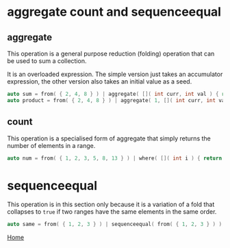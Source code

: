 # aggregate count and sequenceequal

## aggregate

This operation is a general purpose reduction (folding) operation that can be used to sum a collection.

It is an overloaded expression. The simple version just takes an accumulator expression, the other version also takes an initial value as a seed.

```c++
auto sum = from( { 2, 4, 8 } ) | aggregate( []( int curr, int val ) { return curr + val; } );
auto product = from( { 2, 4, 8 } ) | aggregate( 1, []( int curr, int val ) { return curr * val; } );
```

## count

This operation is a specialised form of aggregate that simply returns the number of elements in a range.

```c++
auto num = from( { 1, 2, 3, 5, 8, 13 } ) | where( []( int i ) { return i % 2 == 0; } ) | count();
```

# sequenceequal

This operation is in this section only because it is a variation of a fold that collapses to ```true``` if two ranges have the same elements in the same order.

```c++
auto same = from( { 1, 2, 3 } ) | sequenceequal( from( { 1, 2, 3 } ) );
```

[Home](../README.md)
